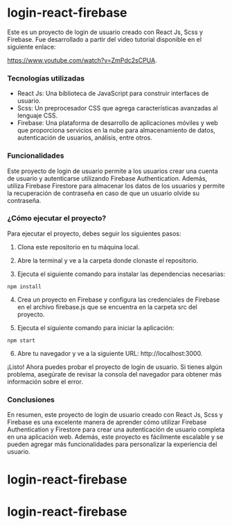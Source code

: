 # login-react-firebase

Este es un proyecto de login de usuario creado con React Js, Scss y Firebase. Fue desarrollado a partir del video tutorial disponible en el siguiente enlace:

https://www.youtube.com/watch?v=ZmPdc2sCPUA.

### Tecnologías utilizadas
+ React Js: Una biblioteca de JavaScript para construir interfaces de usuario.
+ Scss: Un preprocesador CSS que agrega características avanzadas al lenguaje CSS.
+ Firebase: Una plataforma de desarrollo de aplicaciones móviles y web que proporciona servicios en la nube para almacenamiento de datos, autenticación de usuarios, análisis, entre otros.


### Funcionalidades

Este proyecto de login de usuario permite a los usuarios crear una cuenta de usuario y autenticarse utilizando Firebase Authentication. Además, utiliza Firebase Firestore para almacenar los datos de los usuarios y permite la recuperación de contraseña en caso de que un usuario olvide su contraseña.

### ¿Cómo ejecutar el proyecto?
Para ejecutar el proyecto, debes seguir los siguientes pasos:

1. Clona este repositorio en tu máquina local.

2. Abre la terminal y ve a la carpeta donde clonaste el repositorio.

3. Ejecuta el siguiente comando para instalar las dependencias necesarias:

`npm install`

4. Crea un proyecto en Firebase y configura las credenciales de Firebase en el archivo firebase.js que se encuentra en la carpeta src del proyecto.

5. Ejecuta el siguiente comando para iniciar la aplicación:

`npm start`

6. Abre tu navegador y ve a la siguiente URL: http://localhost:3000.

¡Listo! Ahora puedes probar el proyecto de login de usuario. Si tienes algún problema, asegúrate de revisar la consola del navegador para obtener más información sobre el error.

### Conclusiones
En resumen, este proyecto de login de usuario creado con React Js, Scss y Firebase es una excelente manera de aprender cómo utilizar Firebase Authentication y Firestore para crear una autenticación de usuario completa en una aplicación web. Además, este proyecto es fácilmente escalable y se pueden agregar más funcionalidades para personalizar la experiencia del usuario.

# login-react-firebase
# login-react-firebase
